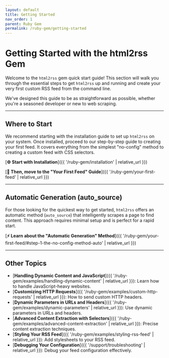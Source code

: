 ```yaml
---
layout: default
title: Getting Started
nav_order: 1
parent: Ruby Gem
permalink: /ruby-gem/getting-started
---
```


# Getting Started with the html2rss Gem

Welcome to the `html2rss` gem quick start guide! This section will walk you through the essential steps to get `html2rss` up and running and create your very first custom RSS feed from the command line.

We've designed this guide to be as straightforward as possible, whether you're a seasoned developer or new to web scraping.

---

## Where to Start

We recommend starting with the installation guide to set up `html2rss` on your system. Once installed, proceed to our step-by-step guide to creating your first feed. It covers everything from the simplest "no-config" method to creating a custom feed with CSS selectors.

[**⚙️ Start with Installation**]({{ '/ruby-gem/installation' | relative_url }})

[**🚀 Then, move to the "Your First Feed" Guide**]({{ '/ruby-gem/your-first-feed' | relative_url }})

---

## Automatic Generation (auto_source)

For those looking for the quickest way to get started, `html2rss` offers an automatic method (`auto_source`) that intelligently scrapes a page to find content. This approach requires minimal setup and is perfect for a rapid start.

[**⚡️ Learn about the "Automatic Generation" Method**]({{ '/ruby-gem/your-first-feed/#step-1-the-no-config-method-auto' | relative_url }})

---

## Other Topics

- [**Handling Dynamic Content and JavaScript**]({{ '/ruby-gem/examples/handling-dynamic-content' | relative_url }}): Learn how to handle JavaScript-heavy websites.
- [**Customizing HTTP Requests**]({{ '/ruby-gem/examples/custom-http-requests' | relative_url }}): How to send custom HTTP headers.
- [**Dynamic Parameters in URLs and Headers**]({{ '/ruby-gem/examples/dynamic-parameters' | relative_url }}): Use dynamic parameters in URLs and headers.
- [**Advanced Content Extraction with Selectors**]({{ '/ruby-gem/examples/advanced-content-extraction' | relative_url }}): Precise content extraction techniques.
- [**Styling Your RSS Feed**]({{ '/ruby-gem/examples/styling-rss-feed' | relative_url }}): Add stylesheets to your RSS feed.
- [**Debugging Your Configuration**]({{ '/support/troubleshooting' | relative_url }}): Debug your feed configuration effectively.
